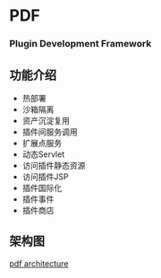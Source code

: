 # PDF
### Plugin Development Framework

## 功能介绍
* 热部署
* 沙箱隔离
* 资产沉淀复用
* 插件间服务调用
* 扩展点服务
* 动态Servlet
* 访问插件静态资源
* 访问插件JSP
* 插件国际化
* 插件事件
* 插件商店

## 架构图

[pdf architecture](pdf-doc/architecture.png)
